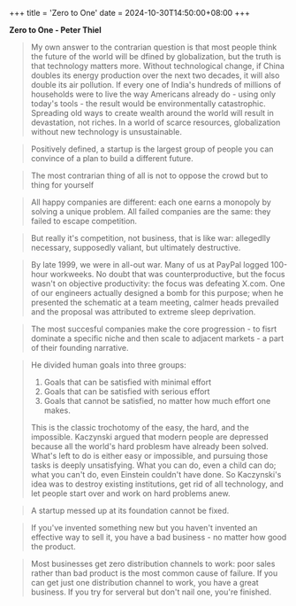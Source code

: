 +++
title = 'Zero to One'
date = 2024-10-30T14:50:00+08:00
+++

**Zero to One - Peter Thiel**

> My own answer to the contrarian question is that most people think the future of the world will be dfined by globalization, but the truth is that technology matters more. Without technological change, if China doubles its energy production over the next two decades, it will also double its air pollution. If every one of India's hundreds of millions of households were to live the way Americans already do - using only today's tools - the result would be environmentally catastrophic. Spreading old ways to create wealth around the world will result in devastation, not riches. In a world of scarce resources, globalization without new technology is unsustainable.

> Positively defined, a startup is the largest group of people you can convince of a plan to build a different future.

> The most contrarian thing of all is not to oppose the crowd but to thing for yourself

> All happy companies are different: each one earns a monopoly by solving a unique problem. All failed companies are the same: they failed to escape competition.

> But really it's competition, not business, that is like war: allegedlly necessary, supposedly valiant, but ultimately destructive.

> By late 1999, we were in all-out war. Many of us at PayPal logged 100-hour workweeks. No doubt that was counterproductive, but the focus wasn't on objective productivity: the focus was defeating X.com. One of our engineers actually designed a bomb for this purpose; when he presented the schematic at a team meeting, calmer heads prevailed and the proposal was attributed to extreme sleep deprivation.

> The most succesful companies make the core progression - to fisrt dominate a specific niche and then scale to adjacent markets - a part of their founding narrative.

> He divided human goals into three groups:
> 1. Goals that can be satisfied with minimal effort
> 2. Goals that can be satisfied with serious effort
> 3. Goals that cannot be satisfied, no matter how much effort one makes.
> 
> This is the classic trochotomy of the easy, the hard, and the impossible. Kaczynski argued that modern people are depressed because all the world's hard problesm have already been solved. What's left to do is either easy or impossible, and pursuing those tasks is deeply unsatisfying. What you can do, even a child can do; what you can't do, even Einstein couldn't have done. So Kaczynski's idea was to destroy existing institutions, get rid of all technology, and let people start over and work on hard problems anew.

> A startup messed up at its foundation cannot be fixed.

> If you've invented something new but you haven't invented an effective way to sell it, you have a bad business - no matter how good the product.

> Most businesses get zero distribution channels to work: poor sales rather than bad product is the most common cause of failure. If you can get just one distribution channel to work, you have a great business. If you try for serveral but don't nail one, you're finished.
